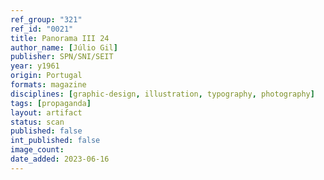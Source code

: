 ```yaml
---
ref_group: "321"
ref_id: "0021"
title: Panorama III 24
author_name: [Júlio Gil]
publisher: SPN/SNI/SEIT
year: y1961
origin: Portugal
formats: magazine
disciplines: [graphic-design, illustration, typography, photography]
tags: [propaganda]
layout: artifact
status: scan
published: false
int_published: false
image_count:
date_added: 2023-06-16
---
```

